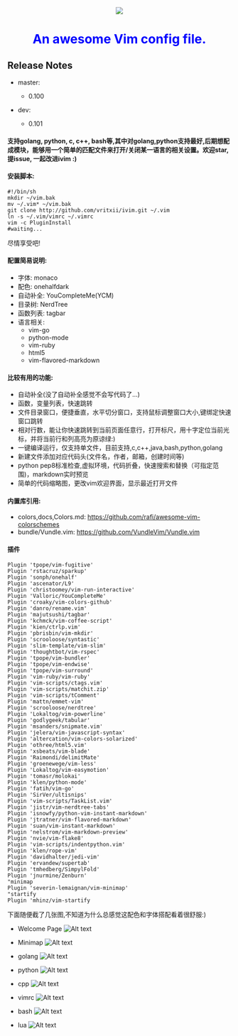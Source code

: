 <p align="center">
    <a href="https://vritxii.com"><img src="./screenshots/ivim.png" /></a>
    <br/>
    <h1 style="color:blue" align="center">An awesome Vim config file.</h1>
</p>

## Release Notes
- master:
  - 0.100
  
- dev:
  - 0.101
  

#### 支持golang, python, c, c++, bash等,其中对golang,python支持最好,后期想配成模块，能够用一个简单的匹配文件来打开/关闭某一语言的相关设置。欢迎star, 提issue, 一起改进ivim :)

#### 安装脚本:
```
#!/bin/sh
mkdir ~/vim.bak
mv ~/.vim* ~/vim.bak
git clone http://github.com/vritxii/ivim.git ~/.vim
ln -s ~/.vim/vimrc ~/.vimrc
vim -c PluginInstall
#waiting...
```
尽情享受吧!

#### 配置简易说明:
- 字体: monaco
- 配色: onehalfdark
- 自动补全: YouCompleteMe(YCM)
- 目录树: NerdTree
- 函数列表: tagbar
- 语言相关:
  - vim-go
  - python-mode
  - vim-ruby
  - html5
  - vim-flavored-markdown

#### 比较有用的功能:
- 自动补全(没了自动补全感觉不会写代码了...)
- 函数，变量列表，快速跳转
- 文件目录窗口，便捷垂直，水平切分窗口，支持鼠标调整窗口大小,键绑定快速窗口跳转
- 相对行数，能让你快速跳转到当前页面任意行，打开标尺，用十字定位当前光标，并将当前行和列高亮为原谅绿:)
- 一键编译运行，仅支持单文件，目前支持,c,c++,java,bash,python,golang
- 新建文件添加对应代码头(文件名，作者，邮箱，创建时间等)
- python pep8标准检查,虚拟环境，代码折叠，快速搜索和替换（可指定范围)，markdown实时预览
- 简单的代码缩略图，更改vim欢迎界面，显示最近打开文件

#### 内置库引用:
- colors,docs,Colors.md: https://github.com/rafi/awesome-vim-colorschemes
- bundle/Vundle.vim: https://github.com/VundleVim/Vundle.vim
#### 插件
```
Plugin 'tpope/vim-fugitive'
Plugin 'rstacruz/sparkup'
Plugin 'sonph/onehalf'
Plugin 'ascenator/L9'
Plugin 'christoomey/vim-run-interactive'
Plugin 'Valloric/YouCompleteMe'
Plugin 'croaky/vim-colors-github'
Plugin 'danro/rename.vim'
Plugin 'majutsushi/tagbar'
Plugin 'kchmck/vim-coffee-script'
Plugin 'kien/ctrlp.vim'
Plugin 'pbrisbin/vim-mkdir'
Plugin 'scrooloose/syntastic'
Plugin 'slim-template/vim-slim'
Plugin 'thoughtbot/vim-rspec'
Plugin 'tpope/vim-bundler'
Plugin 'tpope/vim-endwise'
Plugin 'tpope/vim-surround'
Plugin 'vim-ruby/vim-ruby'
Plugin 'vim-scripts/ctags.vim'
Plugin 'vim-scripts/matchit.zip'
Plugin 'vim-scripts/tComment'
Plugin 'mattn/emmet-vim'
Plugin 'scrooloose/nerdtree'
Plugin 'Lokaltog/vim-powerline'
Plugin 'godlygeek/tabular'
Plugin 'msanders/snipmate.vim'
Plugin 'jelera/vim-javascript-syntax'
Plugin 'altercation/vim-colors-solarized'
Plugin 'othree/html5.vim'
Plugin 'xsbeats/vim-blade'
Plugin 'Raimondi/delimitMate'
Plugin 'groenewege/vim-less'
Plugin 'Lokaltog/vim-easymotion'
Plugin 'tomasr/molokai'
Plugin 'klen/python-mode'
Plugin 'fatih/vim-go'
Plugin 'SirVer/ultisnips'
Plugin 'vim-scripts/TaskList.vim'
Plugin 'jistr/vim-nerdtree-tabs'
Plugin 'isnowfy/python-vim-instant-markdown'
Plugin 'jtratner/vim-flavored-markdown'
Plugin 'suan/vim-instant-markdown'
Plugin 'nelstrom/vim-markdown-preview'
Plugin 'nvie/vim-flake8'
Plugin 'vim-scripts/indentpython.vim'
Plugin 'klen/rope-vim'
Plugin 'davidhalter/jedi-vim'
Plugin 'ervandew/supertab'
Plugin 'tmhedberg/SimpylFold'
Plugin 'jnurmine/Zenburn'
"minimap
Plugin 'severin-lemaignan/vim-minimap'
"startify
Plugin 'mhinz/vim-startify
```

下面随便截了几张图,不知道为什么总感觉这配色和字体搭配看着很舒服:)
- Welcome Page
![Alt text](./screenshots/welcome.png "welcom page")

- Minimap
![Alt text](./screenshots/minimap.png "minimap")

- golang
![Alt text](./screenshots/golang.png "golang")

- python
![Alt text](./screenshots/python.png "python")

- cpp
![Alt text](./screenshots/cpp.png "cpp")

- vimrc
![Alt text](./screenshots/vimrc.png "vimrc")

- bash
![Alt text](./screenshots/bash.png "bash")

- lua
![Alt text](./screenshots/lua.png "lua")
